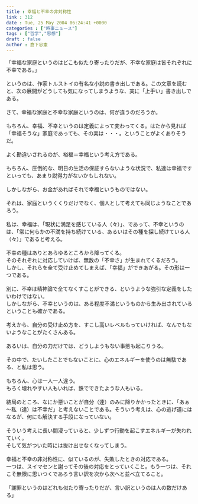 ```yaml
---
title : 幸福と不幸の非対称性
link : 312
date : Tue, 25 May 2004 06:24:41 +0000
categories : ["時事ニュース"]
tags : ["哲学","思想"]
draft : false
author : 倉下忠憲
---
```


「幸福な家庭というのはどこも似たり寄ったりだが、不幸な家庭は皆それぞれに不幸である。」<BR><BR>というのは、作家トルストイの有名な小説の書き出しである。この文章を読むと、次の展開がどうしても気になってしまうような、実に「上手い」書き出しである。<BR><BR>さて、幸福な家庭と不幸な家庭というのは、何が違うのだろうか。<BR><BR>もちろん、幸福、不幸というのは定義によって変わってくる。はたから見れば「幸福そうな」家庭であっても、その実は・・・。ということがよくありそうだ。<BR><BR>よく勘違いされるのが、裕福＝幸福という考え方である。<BR><BR>もちろん、圧倒的な、明日の生活の保証すらないような状況で、私達は幸福ですといっても、あまり説得力がないかもしれない。<BR><BR>しかしながら、お金があればそれで幸福というものではない。<BR><BR>それは、家庭というくくりだけでなく、個人として考えても同じようなことであろう。<BR><BR>私は、幸福は、「現状に満足を感じている人（々）」、であって、不幸というのは、「常に何らかの不満を持ち続けている、あるいはその種を探し続けている人（々）」であると考える。<BR><BR>不幸の種はありとあらゆるところから降ってくる。<BR>そのそれぞれに対応していけば、無数の「不幸さ」が生まれてくるだろう。<BR>しかし、それらを全て受け止めてしまえば、「幸福」ができあがる。その形は一つである。<BR><BR>別に、不幸は精神論で全てなくすことができる、というような強引な定義をしたいわけではない。<BR>しかしながら、不幸というのは、ある程度不満というものから生み出されているということも確かである。<BR><BR>考えから、自分の受け止め方を、すこし高いレベルもっていければ、なんでもないようなことがたくさんある。<BR><BR>あるいは、自分の力だけでは、どうしようもない事態も起こりうる。<BR><BR>その中で、たいしたことでもないことに、心のエネルギーを使うのは無駄である、と私は思う。<BR><BR>もちろん、心は一人一人違う。<BR>もろく壊れやすい人もいれば、鉄でできたような人もいる。<BR><BR>結局のところ、なにか悪いことが自分（達）のみに降りかかったときに、「あぁ～私（達）は不幸だ」と考えないことである。そういう考えは、心の逃げ道にはなるが、何にも解決する手段になっていない。<BR><BR>そういう考えに長い間浸っていると、少しずつ行動を起こすエネルギーが失われていく。<BR>そして気がついた時には抜け出せなくなってしまう。<BR><BR>幸福と不幸の非対称性に、似ているのが、失敗したときの対応である。<BR>一つは、スイマセンと謝ってその後の対応をとっていくこと。もう一つは、それこそ無限に思いつくであろう言い訳を次から次へと並べ立てること。<BR><BR>「謝罪というのはどれも似たり寄ったりだが、言い訳というのは人の数だけある」<br><br>
